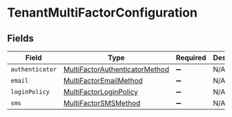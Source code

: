 # TenantMultiFactorConfiguration


## Fields

| Field                                                                                   | Type                                                                                    | Required                                                                                | Description                                                                             |
| --------------------------------------------------------------------------------------- | --------------------------------------------------------------------------------------- | --------------------------------------------------------------------------------------- | --------------------------------------------------------------------------------------- |
| `authenticator`                                                                         | [MultiFactorAuthenticatorMethod](../../models/shared/multifactorauthenticatormethod.md) | :heavy_minus_sign:                                                                      | N/A                                                                                     |
| `email`                                                                                 | [MultiFactorEmailMethod](../../models/shared/multifactoremailmethod.md)                 | :heavy_minus_sign:                                                                      | N/A                                                                                     |
| `loginPolicy`                                                                           | [MultiFactorLoginPolicy](../../models/shared/multifactorloginpolicy.md)                 | :heavy_minus_sign:                                                                      | N/A                                                                                     |
| `sms`                                                                                   | [MultiFactorSMSMethod](../../models/shared/multifactorsmsmethod.md)                     | :heavy_minus_sign:                                                                      | N/A                                                                                     |
